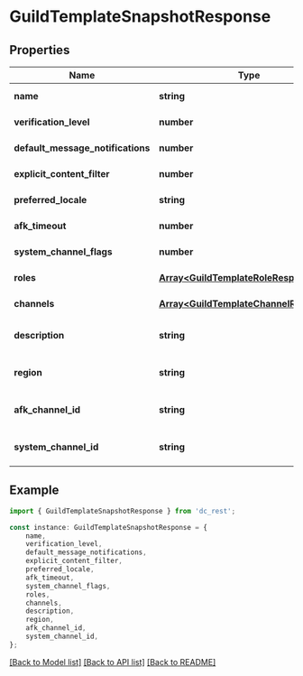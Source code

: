 # GuildTemplateSnapshotResponse


## Properties

Name | Type | Description | Notes
------------ | ------------- | ------------- | -------------
**name** | **string** |  | [default to undefined]
**verification_level** | **number** |  | [default to undefined]
**default_message_notifications** | **number** |  | [default to undefined]
**explicit_content_filter** | **number** |  | [default to undefined]
**preferred_locale** | **string** |  | [default to undefined]
**afk_timeout** | **number** |  | [default to undefined]
**system_channel_flags** | **number** |  | [default to undefined]
**roles** | [**Array&lt;GuildTemplateRoleResponse&gt;**](GuildTemplateRoleResponse.md) |  | [default to undefined]
**channels** | [**Array&lt;GuildTemplateChannelResponse&gt;**](GuildTemplateChannelResponse.md) |  | [default to undefined]
**description** | **string** |  | [optional] [default to undefined]
**region** | **string** |  | [optional] [default to undefined]
**afk_channel_id** | **string** |  | [optional] [default to undefined]
**system_channel_id** | **string** |  | [optional] [default to undefined]

## Example

```typescript
import { GuildTemplateSnapshotResponse } from 'dc_rest';

const instance: GuildTemplateSnapshotResponse = {
    name,
    verification_level,
    default_message_notifications,
    explicit_content_filter,
    preferred_locale,
    afk_timeout,
    system_channel_flags,
    roles,
    channels,
    description,
    region,
    afk_channel_id,
    system_channel_id,
};
```

[[Back to Model list]](../README.md#documentation-for-models) [[Back to API list]](../README.md#documentation-for-api-endpoints) [[Back to README]](../README.md)
